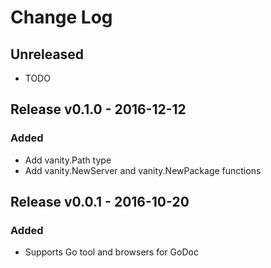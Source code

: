 
# Change Log

## Unreleased
- TODO

## Release v0.1.0 - 2016-12-12
### Added
- Add vanity.Path type
- Add vanity.NewServer and vanity.NewPackage functions

## Release v0.0.1 - 2016-10-20
### Added
- Supports Go tool and browsers for GoDoc
